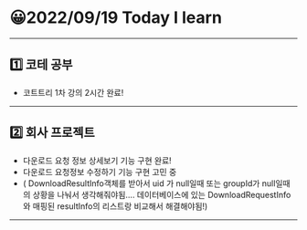 # 😀2022/09/19 Today I learn
-------------------------
## 1️⃣ 코테 공부
  * 코트트리 1차 강의 2시간 완료!
------------------------
## 2️⃣ 회사 프로젝트
  * 다운로드 요청 정보 상세보기 기능 구현 완료!
  * 다운로드 요청정보 수정하기 기능 구현 고민 중
  * ( DownloadResultInfo객체를 받아서 
uid 가 null일때 또는 groupId가 null일때의 상황을 나눠서 생각해줘야됨….
데이터베이스에 있는 DownloadRequestInfo와 매핑된 resultInfo의 리스트랑 비교해서
해결해야됨!)
-------------------------
